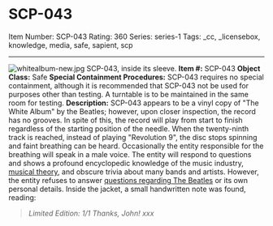 # SCP-043
Item Number: SCP-043
Rating: 360
Series: series-1
Tags: _cc, _licensebox, knowledge, media, safe, sapient, scp

---

![whitealbum-new.jpg](http://scp-wiki.wdfiles.com/local--files/scp-043/whitealbum-new.jpg)
SCP-043, inside its sleeve.
**Item #:** SCP-043
**Object Class:** Safe
**Special Containment Procedures:** SCP-043 requires no special containment, although it is recommended that SCP-043 not be used for purposes other than testing. A turntable is to be maintained in the same room for testing.
**Description:** SCP-043 appears to be a vinyl copy of "The White Album" by the Beatles; however, upon closer inspection, the record has no grooves. In spite of this, the record will play from start to finish regardless of the starting position of the needle.
When the twenty-ninth track is reached, instead of playing "Revolution 9", the disc stops spinning and faint breathing can be heard. Occasionally the entity responsible for the breathing will speak in a male voice. The entity will respond to questions and shows a profound encyclopedic knowledge of the music industry, [musical theory](/scp-1668), and obscure trivia about many bands and artists. However, the entity refuses to answer [questions regarding The Beatles](/bigger-than-jesus) or its own personal details.
Inside the jacket, a small handwritten note was found, reading:
> _Limited Edition: 1/1_
> _Thanks, John!_
> _xxx_